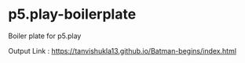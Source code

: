 # p5.play-boilerplate
Boiler plate for p5.play

Output Link : https://tanvishukla13.github.io/Batman-begins/index.html

